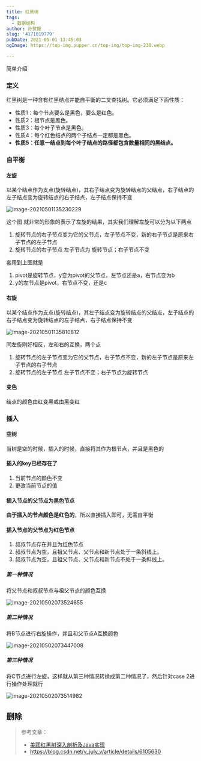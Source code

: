 ```yaml
---
title: 红黑树
tags:
  - 数据结构
author: 孙贺毅
slug: '4171019779'
pubDate: 2021-05-01 13:45:03
ogImage: https://top-img.pupper.cn/top-img/top-img-230.webp

---
```

简单介绍

<!-- more -->

### 定义

红黑树是一种含有红黑结点并能自平衡的二叉查找树。它必须满足下面性质：

- 性质1：每个节点要么是黑色，要么是红色。
- 性质2：根节点是黑色。
- 性质3：每个叶子节点是黑色。
- 性质4：每个红色结点的两个子结点一定都是黑色。
- **性质5：任意一结点到每个叶子结点的路径都包含数量相同的黑结点。**

### 自平衡

#### 左旋

以某个结点作为支点(旋转结点)，其右子结点变为旋转结点的父结点，右子结点的左子结点变为旋转结点的右子结点，左子结点保持不变

![image-20210501135230229](https://gitee.com/flow_disaster/blog-map-bed/raw/master/img/image-20210501135230229.png)

这个图 就非常的形象的表示了左旋的结果，其实我们理解左旋可以分为以下两点

1. 旋转节点的右子节点变为它的父节点，左子节点不变，新的右子节点是原来右子节点的左子节点
2. 旋转节点的右子节点  左子节点为 旋转节点；右子节点不变

套用到上图就是

1. pivot是旋转节点，y变为pivot的父节点，左节点还是a，右节点变为b
2. y的左节点是pivot，右节点不变，还是c

#### 右旋

以某个结点作为支点(旋转结点)，其左子结点变为旋转结点的父结点，左子结点的右子结点变为旋转结点的左子结点，右子结点保持不变

![image-20210501135810812](https://gitee.com/flow_disaster/blog-map-bed/raw/master/img/image-20210501135810812.png)

同左旋刚好相反，左和右的互换，两个点

1. 旋转节点的左子节点变为它的父节点，右子节点不变，新的左子节点是原来左子节点的右子节点
2. 旋转节点的左子节点  左子节点不变；右子节点为旋转节点

#### 变色

结点的颜色由红变黑或由黑变红

### 插入

#### 空树

当树是空的时候，插入的时候，直接将其作为根节点，并且是黑色的

#### 插入的key已经存在了

1. 当前节点的颜色不变
2. 更改当前节点的值

#### 插入节点的父节点为黑色节点

**由于插入的节点颜色是红色的**，所以直接插入即可，无需自平衡

#### 插入节点的父节点为红色节点

1. 叔叔节点存在并且为红色节点
2. 叔叔节点为空，且祖父节点、父节点和新节点处于一条斜线上。
3. 叔叔节点为空，且祖父节点、父节点和新节点不处于一条斜线上。

##### 第一种情况

将父节点和叔叔节点与祖父节点的颜色互换

![image-20210502073524655](https://gitee.com/flow_disaster/blog-map-bed/raw/master/img/image-20210502073524655.png)

##### 第二种情况

将B节点进行右旋操作，并且和父节点A互换颜色

![image-20210502073447008](https://gitee.com/flow_disaster/blog-map-bed/raw/master/img/image-20210502073447008.png)

##### 第三种情况

将C节点进行左旋，这样就从第三种情况转换成第二种情况了，然后针对case 2进行操作处理就行

![image-20210502073514982](https://gitee.com/flow_disaster/blog-map-bed/raw/master/img/image-20210502073514982.png)



## 删除



> 参考文章：
>
> - [美团红黑树深入剖析及Java实现](https://tech.meituan.com/2016/12/02/redblack-tree.html)
> - https://blog.csdn.net/v_july_v/article/details/6105630
